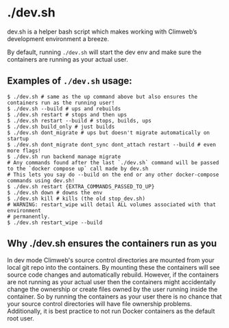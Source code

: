 # ./dev.sh

dev.sh is a helper bash script which makes working with Climweb’s development environment a breeze.

By default, running `./dev.sh` will start the dev env and make sure the containers
are running as your actual user.

## Examples of `./dev.sh` usage:

```
$ ./dev.sh # same as the up command above but also ensures the containers run as the running user!
$ ./dev.sh --build # ups and rebuilds
$ ./dev.sh restart # stops and then ups
$ ./dev.sh restart --build # stops, builds, ups
$ ./dev.sh build_only # just builds
$ ./dev.sh dont_migrate # ups but doesn't migrate automatically on startup
$ ./dev.sh dont_migrate dont_sync dont_attach restart --build # even more flags!
$ ./dev.sh run backend manage migrate
# Any commands found after the last `./dev.sh` command will be passed to the `docker compose up` call made by dev.sh
# This lets you say do --build on the end or any other docker-compose commands using dev.sh!
$ ./dev.sh restart {EXTRA_COMMANDS_PASSED_TO_UP}  
$ ./dev.sh down # downs the env
$ ./dev.sh kill # kills (the old stop_dev.sh)
# WARNING: restart_wipe will detail ALL volumes associated with that environment 
# permanently. 
$ ./dev.sh restart_wipe --build
```

## Why ./dev.sh ensures the containers run as you

In dev mode Climweb's source control directories are mounted from your local git repo into the containers. By mounting
these the containers will see source code changes and automatically rebuild. However, if the containers are not running
as your actual user then the containers might accidentally change the ownership or create files owned by the user
running inside the container. So by running the containers as your user there is no chance that your source control
directories will have file ownership problems. Additionally, it is best practice to not run Docker containers as the
default root user.

